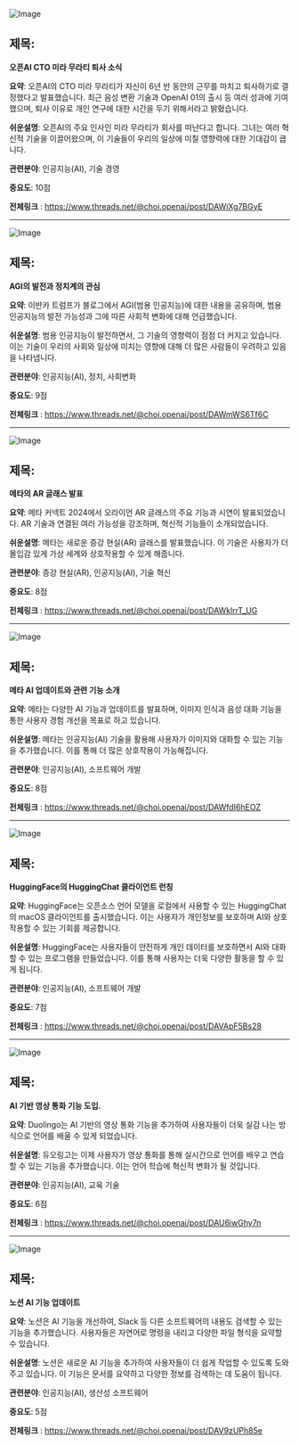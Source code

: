 ![Image](https://scontent-iad3-2.cdninstagram.com/v/t51.71878-15/461029214_1222176680836228_3017438799508985852_n.jpg?_nc_cat=100&ccb=1-7&_nc_sid=18de74&_nc_ohc=3bTbsDaAya0Q7kNvgFh_HDk&_nc_ht=scontent-iad3-2.cdninstagram.com&edm=ACx9VUEEAAAA&_nc_gid=ABUYehU8-ypk8IEnYpXfVXE&oh=00_AYD_DD8c-stfXn4QIBRfg60p6vNRLMpdWZzbEw85zK3GA&oe=66FA55C2)

## 제목:
**오픈AI CTO 미라 무라티 퇴사 소식**

**요약**: 오픈AI의 CTO 미라 무라티가 자신이 6년 반 동안의 근무를 마치고 퇴사하기로 결정했다고 발표했습니다. 최근 음성 변환 기술과 OpenAI 01의 출시 등 여러 성과에 기여했으며, 퇴사 이유로 개인 연구에 대한 시간을 두기 위해서라고 밝혔습니다.

**쉬운설명**: 오픈AI의 주요 인사인 미라 무라티가 회사를 떠난다고 합니다. 그녀는 여러 혁신적 기술을 이끌어왔으며, 이 기술들이 우리의 일상에 미칠 영향력에 대한 기대감이 큽니다.

**관련분야**: 인공지능(AI), 기술 경영

**중요도**: 10점

**전체링크** : https://www.threads.net/@choi.openai/post/DAWiXg7BGyE

---

![Image](https://scontent-iad3-2.cdninstagram.com/v/t51.71878-15/461336212_496334313275610_4616302626022254037_n.jpg?_nc_cat=111&ccb=1-7&_nc_sid=18de74&_nc_ohc=KtKUBxSGCM8Q7kNvgHyNL-I&_nc_ht=scontent-iad3-2.cdninstagram.com&edm=ACx9VUEEAAAA&_nc_gid=ABUYehU8-ypk8IEnYpXfVXE&oh=00_AYDqq1OjH6muzIabkGMOvlLZrW7VEfbYdEgLmFT3xN_RGQ&oe=66FA4E55)

## 제목:
**AGI의 발전과 정치계의 관심**

**요약**: 이반카 트럼프가 블로그에서 AGI(범용 인공지능)에 대한 내용을 공유하며, 범용 인공지능의 발전 가능성과 그에 따른 사회적 변화에 대해 언급했습니다.

**쉬운설명**: 범용 인공지능이 발전하면서, 그 기술의 영향력이 점점 더 커지고 있습니다. 이는 기술이 우리의 사회와 일상에 미치는 영향에 대해 더 많은 사람들이 우려하고 있음을 나타냅니다.

**관련분야**: 인공지능(AI), 정치, 사회변화

**중요도**: 9점

**전체링크** : https://www.threads.net/@choi.openai/post/DAWmWS6Tf6C

---

![Image](https://scontent-iad3-1.cdninstagram.com/v/t51.71878-15/461293218_495788726662480_7979188914879606834_n.jpg?_nc_cat=100&ccb=1-7&_nc_sid=18de74&_nc_ohc=vMKuIX1oXxMQ7kNvgE5oJ12&_nc_ht=scontent-iad3-1.cdninstagram.com&edm=ACx9VUEEAAAA&_nc_gid=ABUYehU8-ypk8IEnYpXfVXE&oh=00_AYAIthlsSyRW5KH64CjOfGIlc3-_GNLlXnJ15pvQ43_P3A&oe=66FA5089)

## 제목:
**메타의 AR 글래스 발표**

**요약**: 메타 커넥트 2024에서 오라이언 AR 글래스의 주요 기능과 시연이 발표되었습니다. AR 기술과 연결된 여러 가능성을 강조하며, 혁신적 기능들이 소개되었습니다.

**쉬운설명**: 메타는 새로운 증강 현실(AR) 글래스를 발표했습니다. 이 기술은 사용자가 더 몰입감 있게 가상 세계와 상호작용할 수 있게 해줍니다.

**관련분야**: 증강 현실(AR), 인공지능(AI), 기술 혁신

**중요도**: 8점

**전체링크** : https://www.threads.net/@choi.openai/post/DAWklrrT_UG

---

![Image](https://scontent-iad3-2.cdninstagram.com/v/t51.71878-15/461329167_433270869869820_827715437156320639_n.jpg?_nc_cat=100&ccb=1-7&_nc_sid=18de74&_nc_ohc=uLvfzSU2_aUQ7kNvgE_9L8f&_nc_ht=scontent-iad3-2.cdninstagram.com&edm=ACx9VUEEAAAA&_nc_gid=ABUYehU8-ypk8IEnYpXfVXE&oh=00_AYDfItwxn-DfxSK1UBb0ztI78KLOo2D2V2dIk6mDJ_zGpQ&oe=66FA46A0)

## 제목:
**메타 AI 업데이트와 관련 기능 소개**

**요약**: 메타는 다양한 AI 기능과 업데이트를 발표하며, 이미지 인식과 음성 대화 기능을 통한 사용자 경험 개선을 목표로 하고 있습니다.

**쉬운설명**: 메타는 인공지능(AI) 기술을 활용해 사용자가 이미지와 대화할 수 있는 기능을 추가했습니다. 이를 통해 더 많은 상호작용이 가능해집니다.

**관련분야**: 인공지능(AI), 소프트웨어 개발

**중요도**: 8점

**전체링크** : https://www.threads.net/@choi.openai/post/DAWfdI6hEOZ

---

![Image](https://scontent-iad3-2.cdninstagram.com/v/t51.71878-15/461291373_1241239730535475_5022875022023469231_n.jpg?_nc_cat=105&ccb=1-7&_nc_sid=18de74&_nc_ohc=t9-reWwdYmcQ7kNvgH2X8fK&_nc_ht=scontent-iad3-2.cdninstagram.com&edm=ACx9VUEEAAAA&_nc_gid=ABUYehU8-ypk8IEnYpXfVXE&oh=00_AYABU165d1q9QlEgp7cJiFRNRh0zlzVYiKlKpms2fSV3jg&oe=66FA5942)

## 제목:
**HuggingFace의 HuggingChat 클라이언트 런칭**

**요약**: HuggingFace는 오픈소스 언어 모델을 로컬에서 사용할 수 있는 HuggingChat의 macOS 클라이언트를 출시했습니다. 이는 사용자가 개인정보를 보호하며 AI와 상호작용할 수 있는 기회를 제공합니다.

**쉬운설명**: HuggingFace는 사용자들이 안전하게 개인 데이터를 보호하면서 AI와 대화할 수 있는 프로그램을 만들었습니다. 이를 통해 사용자는 더욱 다양한 활동을 할 수 있게 됩니다.

**관련분야**: 인공지능(AI), 소프트웨어 개발

**중요도**: 7점

**전체링크** : https://www.threads.net/@choi.openai/post/DAVApF5Bs28

---

![Image](https://scontent-iad3-1.cdninstagram.com/v/t51.71878-15/460918601_838649721584647_1065915402059535904_n.jpg?_nc_cat=102&ccb=1-7&_nc_sid=18de74&_nc_ohc=zDr0rNI2waMQ7kNvgFejAwL&_nc_ht=scontent-iad3-1.cdninstagram.com&edm=ACx9VUEEAAAA&_nc_gid=ABUYehU8-ypk8IEnYpXfVXE&oh=00_AYABVET2KkI5uPt3mG-f7MJj9diRlielujqD47Wxcm8OFA&oe=66FA48CD)

## 제목:
**AI 기반 영상 통화 기능 도입.**

**요약**: Duolingo는 AI 기반의 영상 통화 기능을 추가하여 사용자들이 더욱 실감 나는 방식으로 언어를 배울 수 있게 되었습니다.

**쉬운설명**: 듀오링고는 이제 사용자가 영상 통화를 통해 실시간으로 언어를 배우고 연습할 수 있는 기능을 추가했습니다. 이는 언어 학습에 혁신적 변화가 될 것입니다.

**관련분야**: 인공지능(AI), 교육 기술

**중요도**: 6점

**전체링크** : https://www.threads.net/@choi.openai/post/DAU6iwGhy7n

---

![Image](https://scontent-iad3-1.cdninstagram.com/v/t51.71878-15/460665490_904304951752148_7107858733780431982_n.jpg?_nc_cat=108&ccb=1-7&_nc_sid=18de74&_nc_ohc=RWIxWwR6BWQQ7kNvgFiHTss&_nc_ht=scontent-iad3-1.cdninstagram.com&edm=ACx9VUEEAAAA&_nc_gid=ABUYehU8-ypk8IEnYpXfVXE&oh=00_AYCANBPlGKpfi_-vyEMD2YExlAXmgZlR-z-0Xn5T2kETeA&oe=66FA6DB5)

## 제목:
**노션 AI 기능 업데이트**

**요약**: 노션은 AI 기능을 개선하여, Slack 등 다른 소프트웨어의 내용도 검색할 수 있는 기능을 추가했습니다. 사용자들은 자연어로 명령을 내리고 다양한 파일 형식을 요약할 수 있습니다.

**쉬운설명**: 노션은 새로운 AI 기능을 추가하여 사용자들이 더 쉽게 작업할 수 있도록 도와주고 있습니다. 이 기능은 문서를 요약하고 다양한 정보를 검색하는 데 도움이 됩니다.

**관련분야**: 인공지능(AI), 생산성 소프트웨어

**중요도**: 5점

**전체링크** : https://www.threads.net/@choi.openai/post/DAV9zUPh85e